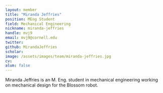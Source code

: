 ```yaml
---
layout: member
title: "Miranda Jeffries"
position: MEng Student
field: Mechanical Engineering
nickname: miranda-jeffries
handle: mvj9
email: mvj9@cornell.edu
twitter: 
github: MirandaJeffries
scholar: 
image: /assets/images/team/miranda-jeffries.jpg
cv: 
alum: false
---
```

Miranda Jeffries is an M. Eng. student in mechanical engineering working on mechanical design for the Blossom robot.  
